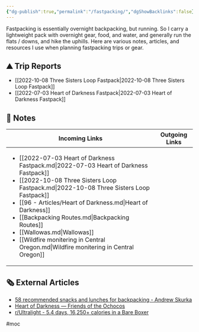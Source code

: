 ```yaml
---
{"dg-publish":true,"permalink":"/fastpacking/","dgShowBacklinks":false}
---
```



Fastpacking is essentially overnight backpacking, but running. So I carry a lightweight pack with overnight gear, food, and water, and generally run the flats / downs, and hike the uphills. Here are various notes, articles, and resources I use when planning fastpacking trips or gear.

## ⛰ Trip Reports

- [[2022-10-08 Three Sisters Loop Fastpack\|2022-10-08 Three Sisters Loop Fastpack]]
- [[2022-07-03 Heart of Darkness Fastpack\|2022-07-03 Heart of Darkness Fastpack]]


## 📔 Notes

| Incoming Links                                                                                                                                                                                                                                                                                                                                                                                                                                                  | Outgoing Links |
| --------------------------------------------------------------------------------------------------------------------------------------------------------------------------------------------------------------------------------------------------------------------------------------------------------------------------------------------------------------------------------------------------------------------------------------------------------------- | -------------- |
| <ul><li>[[2022-07-03 Heart of Darkness Fastpack.md\\|2022-07-03 Heart of Darkness Fastpack]]</li><li>[[2022-10-08 Three Sisters Loop Fastpack.md\\|2022-10-08 Three Sisters Loop Fastpack]]</li><li>[[96 - Articles/Heart of Darkness.md\\|Heart of Darkness]]</li><li>[[Backpacking Routes.md\\|Backpacking Routes]]</li><li>[[Wallowas.md\\|Wallowas]]</li><li>[[Wildfire monitering in Central Oregon.md\\|Wildfire monitering in Central Oregon]]</li></ul> | <ul></ul>      |

## 🗞 External Articles

- [58 recommended snacks and lunches for backpacking - Andrew Skurka](https://andrewskurka.com/58-recommended-snacks-and-lunches-for-backpacking/)
- [Heart of Darkness — Friends of the Ochocos](https://web.archive.org/web/20190811203916/http://www.friendsoftheochocos.org/heart-of-darkness)
- [r/Ultralight - 5.4 days, 16,250+ calories in a Bare Boxer](https://www.reddit.com/r/Ultralight/comments/uqkd2y/54_days_16250_calories_in_a_bare_boxer/)


#moc 